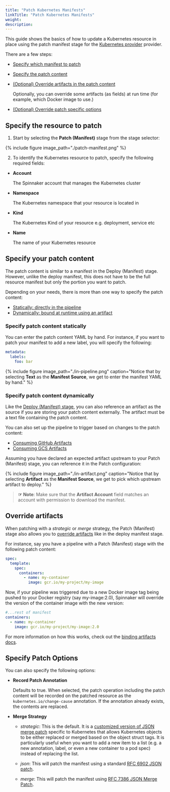 ```yaml
---
title: "Patch Kubernetes Manifests"
linkTitle: "Patch Kubernetes Manifests"
weight: 
description: 
---
```




This guide shows the basics of how to update a Kubernetes resource in place using the patch manifest stage for the [Kubernetes provider](/setup/install/providers/kubernetes-v2) provider.

There are a few steps:

* [Specify which manifest to patch](#specify-the-resource-to-patch)

* [Specify the patch content](#specify-your-patch-content)

* [(Optional) Override artifacts in the patch content](#override-artifacts)

  Optionally, you can override some artifacts (as fields) at run time (for
    example, which Docker image to use.)

* [(Optional) Override patch specific options](#specify-patch-options)

## Specify the resource to patch

1. Start by selecting the __Patch (Manifest)__ stage from the stage selector:

{%
  include
  figure
  image_path="./patch-manifest.png"
%}

2. To identify the Kubernetes resource to patch, specify the following required fields:

* __Account__

  The Spinnaker account that manages the Kubernetes cluster

* __Namespace__

  The Kubernetes namespace that your resource is located in

* __Kind__

  The Kubernetes Kind of your resource e.g. deployment, service etc

* __Name__

  The name of your Kubernetes resource


## Specify your patch content

The patch content is similar to a manifest in the Deploy (Manifest) stage. However, unlike the deploy manifest, this does not have to be the full resource manifest but only the portion you want to patch.

Depending on your needs, there is more than one way to specify the patch content:

* [Statically: directly in the pipeline](#specify-patch-content-statically)
* [Dynamically: bound at runtime using an artifact](#specify-patch-content-dynamically)


### Specify patch content statically

You can enter the patch content YAML by hand. For instance, if you want to patch your manifest to add a new label, you will specify the following:

```yaml
metadata:
  labels:
    foo: bar
```

{%
  include
  figure
  image_path="./in-pipeline.png"
  caption="Notice that by selecting __Text__ as the __Manifest Source__, we get
  to enter the manifest YAML by hand."
%}

### Specify patch content dynamically

Like the [Deploy (Manifest) stage](/docs/v1/guides/user/kubernetes-v2/deploy-manifest#specify-manifests-dynamically), you can also reference an artifact as the source if you are storing your patch content externally. The artifact must be a text file containing the patch content.

You can also set up the pipeline to trigger based on changes to the patch content:

* [Consuming GitHub Artifacts](/docs/v1/guides/user/triggers/github)
* [Consuming GCS Artifacts](/docs/v1/guides/user/triggers/gcs)

Assuming you have declared an expected artifact upstream to your Patch (Manifest) stage, you can reference it in the Patch configuration:

{%
  include
  figure
  image_path="./in-artifact.png"
  caption="Notice that by selecting __Artifact__ as the __Manifest Source__, we
  get to pick which upstream artifact to deploy."
%}

> __☞ Note__: Make sure that the __Artifact Account__ field matches an account
> with permission to download the manifest.


## Override artifacts

When patching with a _strategic_ or _merge_ strategy, the Patch (Manifest) stage also allows you to [override artifacts](/docs/v1/guides/user/kubernetes-v2/deploy-manifest#override-artifacts) like in the deploy manifest stage.

For instance, say you have a pipeline with a Patch (Manifest) stage with the following patch content:

```yaml
spec:
  template:
    spec:
      containers:
        - name: my-container
          image: gcr.io/my-project/my-image
```

Now, if your pipeline was triggered due to a new Docker image tag being pushed to your Docker registry (say my-image:2.0), Spinnaker will override the version of the container image with the new version:

```yaml
#...rest of manifest
containers:
  - name: my-container
    image: gcr.io/my-project/my-image:2.0
```
For more information on how this works, check out the [binding artifacts docs](/reference/artifacts/in-kubernetes-v2#binding-artifacts-in-manifests).


## Specify Patch Options

You can also specify the following options:

* __Record Patch Annotation__

  Defaults to true. When selected, the patch operation including the patch content will be recorded on the patched resource as the `kubernetes.io/change-cause` annotation. If the annotation already exists, the contents are replaced.


* __Merge Strategy__

  * _strategic_: This is the default. It is a [customized version of JSON merge patch](https://github.com/kubernetes/community/blob/master/contributors/devel/strategic-merge-patch.md) specific to Kubernetes that allows Kubernetes objects to be either replaced or merged based on the object struct tags. It is particularly useful when you want to add a new item to a list (e.g. a new annotation, label, or even a new container to a pod spec) instead of replacing the list.

  * _json_: This will patch the manifest using a standard [RFC 6902 JSON patch](https://tools.ietf.org/html/rfc6902).

  * _merge_: This will patch the manifest using [RFC 7386 JSON Merge Patch](https://tools.ietf.org/html/rfc7386).
